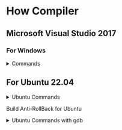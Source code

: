 # How Compiler
## Microsoft Visual Studio 2017
### For Windows
<details>
<summary>Commands</summary>
  
```bash
git clone https://github.com/Microsoft/vcpkg
cd ./vcpkg
./bootstrap-vcpkg.bat
./vcpkg integrate install
./vcpkg install --triplet x64-windows boost-iostreams boost-asio boost-system boost-filesystem boost-variant boost-lockfree luajit libmariadb pugixml cryptopp fmt mpir
```
### After go to folder open TibiaCore\compiler\vc17\theforgottenserver.vcxproj Wait for load all libs...
### And copiler project!
</details>

## For Ubuntu 22.04
<details>
<summary>Ubuntu Commands</summary>
  
```bash
sudo apt install git cmake build-essential libluajit-5.1-dev libmariadb-dev-compat libboost-date-time-dev libboost-filesystem-dev libboost-system-dev libboost-iostreams-dev libpugixml-dev libgmp3-dev libcrypto++-dev libfmt-dev libjsoncpp-dev
cd compiler
mkdir build && cd build
cmake ..
make
```
</details>

Build Anti-RollBack for Ubuntu
<details>
<summary> Ubuntu Commands with gdb</summary>
  
```
sudo apt-get install gdb
cd compiler
mkdir build && cd build
cmake -D CMAKE_BUILD_TYPE=RelWithDebInfo ..
make
```
</details>

